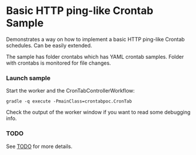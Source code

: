 # Basic HTTP ping-like Crontab Sample

Demonstrates a way on how to implement a basic HTTP ping-like Crontab schedules. Can be easily extended.

The sample has folder crontabs which has YAML crontab samples. Folder with crontabs is monitored for file changes.

### Launch sample

Start the worker and the CronTabControllerWorkflow:

    gradle -q execute -PmainClass=crontabpoc.CronTab

Check the output of the worker window if you want to read some debugging info.

### TODO

See [TODO](TODO.md) for more details.
